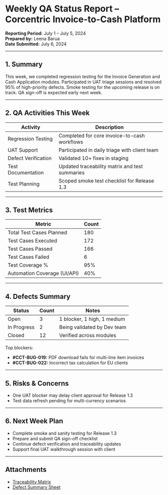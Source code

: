 #  Weekly QA Status Report – Corcentric Invoice-to-Cash Platform  
**Reporting Period:** July 1 – July 5, 2024  
**Prepared by:** Leena Barua  
**Date Submitted:** July 6, 2024

---

##  1. Summary  
This week, we completed regression testing for the Invoice Generation and Cash Application modules. Participated in UAT triage sessions and resolved 95% of high-priority defects. Smoke testing for the upcoming release is on track. QA sign-off is expected early next week.

---

##  2. QA Activities This Week

| Activity                        | Description                                      |
|--------------------------------|--------------------------------------------------|
| Regression Testing             | Completed for core invoice-to-cash workflows     |
| UAT Support                    | Participated in daily triage with client team    |
| Defect Verification            | Validated 10+ fixes in staging                   |
| Test Documentation             | Updated traceability matrix and test summaries   |
| Test Planning                  | Scoped smoke test checklist for Release 1.3      |

---

##  3. Test Metrics

| Metric                         | Count      |
|--------------------------------|------------|
| Total Test Cases Planned       | 180        |
| Test Cases Executed            | 172        |
| Test Cases Passed              | 166        |
| Test Cases Failed              | 6          |
| Test Coverage %                | 95%        |
| Automation Coverage (UI/API)   | 40%        |

---

##  4. Defects Summary

| Status       | Count | Notes                                  |
|--------------|-------|----------------------------------------|
| Open         | 3     | 1 blocker, 1 high, 1 medium            |
| In Progress  | 2     | Being validated by Dev team            |
| Closed       | 12    | Verified across modules                |

Top blockers:
- **#CCT-BUG-019:** PDF download fails for multi-line item invoices  
- **#CCT-BUG-022:** Incorrect tax calculation for EU clients

---

##  5. Risks & Concerns

- One UAT blocker may delay client approval for Release 1.3  
- Test data refresh pending for multi-currency scenarios

---

##  6. Next Week Plan

- Complete smoke and sanity testing for Release 1.3  
- Prepare and submit QA sign-off checklist  
- Continue defect verification and traceability updates  
- Support final UAT walkthrough session with client

---

##  Attachments

- [Traceability Matrix](traceability_matrix_example.md)  
- [Defect Summary Sheet](link-to-defect-doc-if-any)
